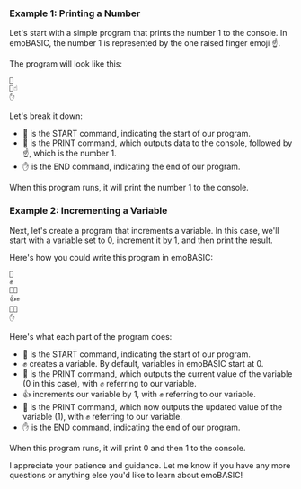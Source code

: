 ### Example 1: Printing a Number

Let's start with a simple program that prints the number 1 to the console. In emoBASIC, the number 1 is represented by the one raised finger emoji ☝️.

The program will look like this:

```emoBASIC
🤙
👋☝️
✋
```

Let's break it down:
- 🤙 is the START command, indicating the start of our program.
- 👋 is the PRINT command, which outputs data to the console, followed by ☝️, which is the number 1.
- ✋ is the END command, indicating the end of our program.

When this program runs, it will print the number 1 to the console.

### Example 2: Incrementing a Variable

Next, let's create a program that increments a variable. In this case, we'll start with a variable set to 0, increment it by 1, and then print the result.

Here's how you could write this program in emoBASIC:

```emoBASIC
🤙
✊
👋✊
👍✊
👋✊
✋
```

Here's what each part of the program does:
- 🤙 is the START command, indicating the start of our program.
- ✊ creates a variable. By default, variables in emoBASIC start at 0.
- 👋 is the PRINT command, which outputs the current value of the variable (0 in this case), with ✊ referring to our variable.
- 👍 increments our variable by 1, with ✊ referring to our variable.
- 👋 is the PRINT command, which now outputs the updated value of the variable (1), with ✊ referring to our variable.
- ✋ is the END command, indicating the end of our program.

When this program runs, it will print 0 and then 1 to the console.

I appreciate your patience and guidance. Let me know if you have any more questions or anything else you'd like to learn about emoBASIC!
